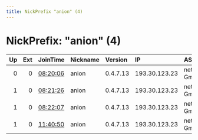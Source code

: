 ```yaml
---
title: NickPrefix "anion" (4)
---
```


# NickPrefix: "anion" (4)

|   Up |   Ext | JoinTime                                                                                              | Nickname   | Version   | IP            | AS          | CC   |   ORp |   Dirp | OS    | Contact                   |   eFamMembers |
|-----:|------:|:------------------------------------------------------------------------------------------------------|:-----------|:----------|:--------------|:------------|:-----|------:|-------:|:------|:--------------------------|--------------:|
|    0 |     0 | [08:20:06](https://nusenu.github.io/OrNetStats/w/relay/D27EF80BD8595051A4E2C7638F9C4202E293E464.html) | anion      | 0.4.7.13  | 193.30.123.23 | netcup GmbH | de   |  9001 |      0 | Linux | vollborn@quantentunnel.de |             1 |
|    1 |     0 | [08:21:26](https://nusenu.github.io/OrNetStats/w/relay/D7BBCFA82D58DD7591CEE1F5825D3E9819198FF6.html) | anion      | 0.4.7.13  | 193.30.123.23 | netcup GmbH | de   |  9002 |      0 | Linux | vollborn@quantentunnel.de |             1 |
|    1 |     0 | [08:22:07](https://nusenu.github.io/OrNetStats/w/relay/DB24EADB2A17214AF878382F0B53E593AB5A6597.html) | anion      | 0.4.7.13  | 193.30.123.23 | netcup GmbH | de   |  9003 |      0 | Linux | vollborn@quantentunnel.de |             1 |
|    1 |     0 | [11:40:50](https://nusenu.github.io/OrNetStats/w/relay/44B7B71CE9099D90949723117D74176F8E9714A8.html) | anion      | 0.4.7.13  | 193.30.123.23 | netcup GmbH | de   |  9001 |      0 | Linux | vollborn@quantentunnel.de |             1 |

